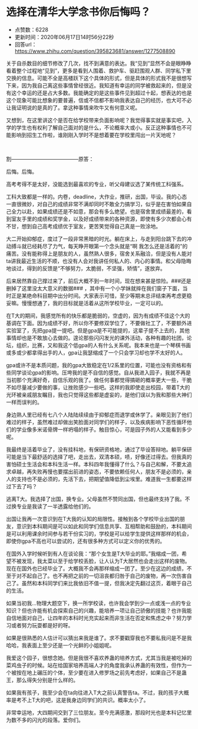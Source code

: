 # 选择在清华大学念书你后悔吗？
- 点赞数：6228
- 更新时间：2020年06月17日14时56分22秒
- 回答url：https://www.zhihu.com/question/395823681/answer/1277508890
<body>
 <p data-pid="YPIUruDn">关于自杀数目的细节修改了几次，找不到满意的表达。我“见到”显然不会是眼睁睁看着整个过程地“见到”，更多是看到人围着、救护车、驱赶围观人群、同学私下里交换的信息。可能不全是高楼跃下这个具体的形式，但是具体的形式我不是很想写下来，因为我自己离这些事情曾经很近。我知道有幸运的同学被救起来的，但是没有这个幸运的还是占大多数。我能确定的是这些事件见到超过十起，想表达的也是这个现象可能比想象的要普遍，信或不信都不影响我表达自己的经历，也大可不必让我证明说的是真的了。拿这种事情来吹牛又有何意义呢。</p>
 <p data-pid="vvhrZw4S">又想到，在这里讲这个是否在给学校带来负面影响呢？我觉得事实就是事实吧，入学的学生也有权利了解自己面对的是什么，不论概率大或小。反正这种事情也不可能影响到招生工作啦，谁刚刚入学时不是想着要在学校里闯出一片天地呢？</p>
 <p class="ztext-empty-paragraph"><br></p>
 <p data-pid="nXD0ld0_">割—————————————原答：</p>
 <p data-pid="EsJyyk_w">后悔。后悔。</p>
 <p data-pid="LwtnTSWf">高考考得不是太好，没能选到最喜欢的专业，听父母建议选了某传统工科强系。</p>
 <p data-pid="ahxdog9h">工科大致都是一样的。内卷，deadline，大作业，推研，出国，毕设。我的心态一直很微妙，对自己的成绩非常不满却同时不敢全力搞学习，似乎是在害怕如果自己全力以赴，如果成绩还是不如意，那会有多么绝望。也是宿舍里成绩最差的，看到室友手里的成绩和奖学金，以及好成绩带来的各种资源，即使有多少次都会心有不甘，想到自己高考成绩优于室友，更苦笑觉得自己真是一败涂地。</p>
 <p data-pid="8fJLIoY9">大二开始抑郁症，度过了一段非常黑暗的时光。躺在床上，与走到阳台跳下去的冲动搏斗就已经耗尽了力气，每天睁开眼第一个念头就是“啊 我怎么还是活着的”的痛苦。没有能称得上是朋友的人，虽然熟人很多，宿舍关系融洽，但是没有人能对ta讲我最近生活的不顺，也没有人会对我讲任何私人的、内心的事情。和父母隐晦地谈过，得到的反馈是“不够努力，太脆弱，不坚强，矫情”，遂放弃。</p>
 <p data-pid="edJyqZsc">后来居然靠自己撑过来了，前后大概不到一年时间，现在想来甚是惊险。###还是删掉了这里没太大意义的数据### ，其中有一个小学妹就摔在我们窗子下面，当时正是某绝命科目期中出分时间。大家表示可惜，至少等期末总评结束再考虑更稳妥嘛。慢慢想通了，我的目标就是活着从这所学校毕业，一定可以的。</p>
 <p data-pid="bJDyJ1GO">在T大的期间，我感觉所有的快乐都是脆弱的，空虚的，因为有成绩不佳这个大的基调在下面。因为成绩不好，所以你不要修双学位了，不要做社工了，不要额外进实验室了，先把gpa提一提吧。但是gpa是不可能提的，这辈子提不上去的，其他事情却也是不敢放心去做的。遑论那些闪闪发光的课外活动，各种有趣的社团，论坛，组织，比赛，又和我这个低gpa的人有什么关系呢。我本来也是一个琴棋书画或多或少都拿得出手的人，gpa让我瑟缩成了一个只会学习却也学不太好的人。</p>
 <p data-pid="jEbyRr9o">gpa或许不是本质问题，我的gpa大致稳定在1/2系里的位置，可能也没有资格和有些同学谈论gpa的影响。压垮我的是不自信的感觉。自从我进入园子，我就不再是当初那个充满好奇，自信乐观的我了。做任何事都觉得搞砸的概率更大一些，干脆不如尽量减少要做的事，让挫败感少一些吧。这样的我即使走出校园，带着T大的光环被亲戚朋友瞩目，我也只觉得这些都是虚妄的，是他们误以为我和那些大神们一样而误判的。</p>
 <p data-pid="cqnqk8V8">身边熟人里已经有七八个人陆陆续续由于抑郁症而退学或休学了。亲眼见到了他们难过的样子，虽然难过却做出笑脸面对同学们的样子，以及疾病影响下恶性循环他们的学业像多米诺骨牌一样坍塌的样子。触目惊心，可是园子外的人又能看到多少呢。</p>
 <p data-pid="2r2LHykm">我最终是活着毕业了，没有挂科地，有保研资格地，通过了毕设答辩地。躺平保研可能是当下最舒适的选择了吧，走出去，双清本硕，啧，好像还过得去。但我真的害怕硕士生活会和本科生活一样。本科四年我懂得了什么？与自己和解，不要太追求卓越，再失败再慢也要摆出前进的姿态，不要依赖任何人，朋友不是必须的，亲人的支持也不是必须的，先活下去，把期望值降低到尘埃里。难道我一生都要这样过下去了吗？</p>
 <p data-pid="aAx7o8Be">逃离T大。我选择了出国，换专业。父母虽然不赞同出国，但也最终支持了我。不过换专业是我读了一半透露给他们的。</p>
 <p data-pid="VMfJ5XHX">出国让我再一次意识到在T大我的认知的局限性。接触到各个学校毕业出国的朋友，意识到本科期间是可以如此和同学们信息共享、互相帮助和鼓励的，本科期间是可以利用课余时间参与若干份实习的，学校是可以给学生提供这样那样的机会，即使你gpa不高也可以尝试的，还有很多种方式可以定义你的优秀的。</p>
 <p data-pid="F9w_6w76">在国外入学时候听到有人在谈论我：“那个女生是T大毕业的耶。”我缩成一团，希望不被发现，我太菜以至于给学校丢脸，让人认为T大居然也会走出这样的废物。现在在国外也已经毕业了。大概我不会再那样缩成一团了。至少在这边的成绩，不至于对不起自己了。也不再把之前的一切沮丧都归咎于自己的废物，再一次伤害自己了。虽然和本科同学们来比我依旧不值一提，但我决定先翻过这页，着眼于自己的生活。</p>
 <p data-pid="9qhDs7v8">如果当初我…物理大题空下，换一所学校读，也许我会学到少一点或浅一点的专业知识？但也许能有机会探索自己的兴趣，能培养一项让自己骄傲的技能？也许我能自信地面对自己，让四年的本科时光充实起来而非生活在否定和焦虑之中？努力学习或者努力玩耍都是好的呀。</p>
 <p data-pid="9GPdi3eo">如果是很熟悉的人估计可以猜出来我是谁了。求不要戳穿我也不要私我问是不是我哈哈，我表面上至少还是一个光鲜的小姐姐呢。</p>
 <p data-pid="z3ZIwSfc">我爱这个园子，很想念她。但是我很不喜欢养蛊的培养方式，尤其当我是被吃掉的菜鸡虫子的时候。站在给国家培养高端人才的角度我承认养蛊的有效性，但作为一个被按在地上碾压的个体，至少要在进入修罗场之前先考虑好，如果自己不是蛊王，那么得失分别是什么样的。</p>
 <p data-pid="vNI-RLU1">如果我有孩子，我至少会在ta向往进入T大之前认真警告ta。不过，我的孩子大概率是考不上T大的吧，这是我身边同学们的共识。概率太小了。</p>
 <p data-pid="zbVWJb3f">非常幸运地，大四期间交到了三位朋友。至今充满感激，那段时光也是本科记忆里为数不多的闪光的段落。爱你们。</p>
</body>